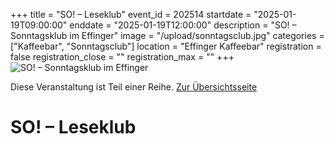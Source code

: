 +++
title = "SO! – Leseklub"
event_id = 202514
startdate = "2025-01-19T09:00:00"
enddate = "2025-01-19T12:00:00"
description = "SO! – Sonntagsklub im Effinger"
image = "/upload/sonntagsclub.jpg"
categories = ["Kaffeebar", "Sonntagsclub"]
location = "Effinger Kaffeebar"
registration = false
registration_close = ""
registration_max = ""
+++
![SO! – Sonntagsklub im Effinger](/upload/sonntagsclub.jpg)
       
Diese Veranstaltung ist Teil einer Reihe. [Zur Übersichtsseite](/sonntagsclub)

# SO! – Leseklub
